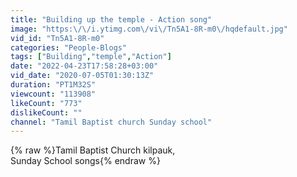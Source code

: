 ```yaml
---
title: "Building up the temple - Action song"
image: "https:\/\/i.ytimg.com\/vi\/Tn5A1-8R-m0\/hqdefault.jpg"
vid_id: "Tn5A1-8R-m0"
categories: "People-Blogs"
tags: ["Building","temple","Action"]
date: "2022-04-23T17:58:28+03:00"
vid_date: "2020-07-05T01:30:13Z"
duration: "PT1M32S"
viewcount: "113908"
likeCount: "773"
dislikeCount: ""
channel: "Tamil Baptist church Sunday school"
---
```

{% raw %}Tamil Baptist Church kilpauk,<br />Sunday School songs{% endraw %}
